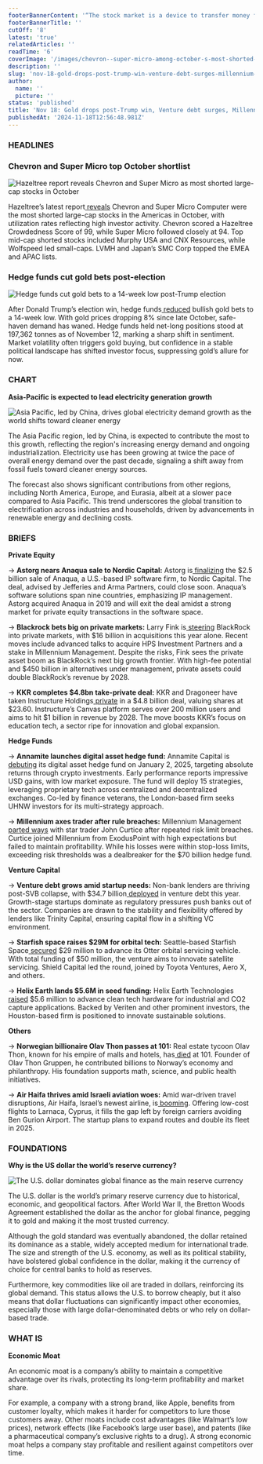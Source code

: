 ```yaml
---
footerBannerContent: '“The stock market is a device to transfer money from the impatient to the patient.” - Warren Buffett'
footerBannerTitle: ''
cutOff: '8'
latest: 'true'
relatedArticles: ''
readTime: '6'
coverImage: '/images/chevron--super-micro-among-october-s-most-shorted-stocks--says-hazeltree-kwMT.webp'
description: ''
slug: 'nov-18-gold-drops-post-trump-win-venture-debt-surges-millennium-axes-star-trader'
author:
  name: ''
  picture: ''
status: 'published'
title: 'Nov 18: Gold drops post-Trump win, Venture debt surges, Millennium axes star trader'
publishedAt: '2024-11-18T12:56:48.981Z'
---
```


### HEADLINES

### Chevron and Super Micro top October shortlist

![Hazeltree report reveals Chevron and Super Micro as most shorted large-cap stocks in October](/images/chevron--super-micro-among-october-s-most-shorted-stocks--says-hazeltree-E3NT.webp)

Hazeltree’s latest report[ reveals](https://www.hedgeweek.com/chevron-super-micro-among-octobers-most-shorted-stocks-says-hazeltree/) Chevron and Super Micro Computer were the most shorted large-cap stocks in the Americas in October, with utilization rates reflecting high investor activity. Chevron scored a Hazeltree Crowdedness Score of 99, while Super Micro followed closely at 94. Top mid-cap shorted stocks included Murphy USA and CNX Resources, while Wolfspeed led small-caps. LVMH and Japan’s SMC Corp topped the EMEA and APAC lists.

### Hedge funds cut gold bets post-election

![Hedge funds cut gold bets to a 14-week low post-Trump election](/images/hedge-funds-slash-bullish-wagers-on-gold-over-trump-election-win-I4MD.webp)

After Donald Trump’s election win, hedge funds[ reduced](https://www.bnnbloomberg.ca/investing/2024/11/15/hedge-funds-slash-bullish-wagers-on-gold-over-trump-election-win/) bullish gold bets to a 14-week low. With gold prices dropping 8% since late October, safe-haven demand has waned. Hedge funds held net-long positions stood at 197,362 tonnes as of November 12, marking a sharp shift in sentiment. Market volatility often triggers gold buying, but confidence in a stable political landscape has shifted investor focus, suppressing gold’s allure for now.

### CHART

**Asia-Pacific is expected to lead electricity generation growth**

![Asia Pacific, led by China, drives global electricity demand growth as the world shifts toward cleaner energy](/images/egergy-AyMj.webp)

The Asia Pacific region, led by China, is expected to contribute the most to this growth, reflecting the region's increasing energy demand and ongoing industrialization. Electricity use has been growing at twice the pace of overall energy demand over the past decade, signaling a shift away from fossil fuels toward cleaner energy sources.

The forecast also shows significant contributions from other regions, including North America, Europe, and Eurasia, albeit at a slower pace compared to Asia Pacific. This trend underscores the global transition to electrification across industries and households, driven by advancements in renewable energy and declining costs.

### BRIEFS

**Private Equity**

→ **Astorg nears Anaqua sale to Nordic Capital:** Astorg is[ finalizing](https://www.bnnbloomberg.ca/investing/2024/11/15/astorg-nears-25-billion-anaqua-sale-to-nordic-capital/) the $2.5 billion sale of Anaqua, a U.S.-based IP software firm, to Nordic Capital. The deal, advised by Jefferies and Arma Partners, could close soon. Anaqua’s software solutions span nine countries, emphasizing IP management. Astorg acquired Anaqua in 2019 and will exit the deal amidst a strong market for private equity transactions in the software space.

→ **Blackrock bets big on private markets:** Larry Fink is[ steering](https://www.bnnbloomberg.ca/investing/2024/11/15/fink-pushes-blackrock-into-high-stakes-bet-on-private-markets/) BlackRock into private markets, with $16 billion in acquisitions this year alone. Recent moves include advanced talks to acquire HPS Investment Partners and a stake in Millennium Management. Despite the risks, Fink sees the private asset boom as BlackRock’s next big growth frontier. With high-fee potential and $450 billion in alternatives under management, private assets could double BlackRock’s revenue by 2028.

→ **KKR completes $4.8bn take-private deal:** KKR and Dragoneer have taken Instructure Holdings[ private](https://www.privateequitywire.co.uk/kkr-and-dragoneer-complete-4-8bn-take-private-of-edtech-firm-instructure/) in a $4.8 billion deal, valuing shares at $23.60. Instructure’s Canvas platform serves over 200 million users and aims to hit $1 billion in revenue by 2028. The move boosts KKR’s focus on education tech, a sector ripe for innovation and global expansion.

**Hedge Funds**

→ **Annamite launches digital asset hedge fund:** Annamite Capital is[ debuting](https://www.hedgeweek.com/annamite-capital-launches-multi-strat-digital-asset-hedge-fund/) its digital asset hedge fund on January 2, 2025, targeting absolute returns through crypto investments. Early performance reports impressive USD gains, with low market exposure. The fund will deploy 15 strategies, leveraging proprietary tech across centralized and decentralized exchanges. Co-led by finance veterans, the London-based firm seeks UHNW investors for its multi-strategy approach.

→ **Millennium axes trader after rule breaches:** Millennium Management[ parted ways](https://www.hedgeweek.com/millennium-axes-star-trader-after-less-than-year/#:~:text=John%20Curtice%2C%20a%20high%2Dprofile,a%20report%20by%20eFinancial%20Careers.) with star trader John Curtice after repeated risk limit breaches. Curtice joined Millennium from ExodusPoint with high expectations but failed to maintain profitability. While his losses were within stop-loss limits, exceeding risk thresholds was a dealbreaker for the $70 billion hedge fund.

**Venture Capital**

→ **Venture debt grows amid startup needs:** Non-bank lenders are thriving post-SVB collapse, with $34.7 billion[ deployed](https://pitchbook.com/news/articles/non-bank-lenders-private-credit-venture-debt#:~:text=Non%2Dbank%20lenders%2C%20which%20swooped,latest%20PitchBook%2DNVCA%20Venture%20Monitor.) in venture debt this year. Growth-stage startups dominate as regulatory pressures push banks out of the sector. Companies are drawn to the stability and flexibility offered by lenders like Trinity Capital, ensuring capital flow in a shifting VC environment.

→ **Starfish space raises $29M for orbital tech:** Seattle-based Starfish Space[ secured](https://vcnewsdaily.com/starfish-space/venture-capital-funding/hcszfnnvnh) $29 million to advance its Otter orbital servicing vehicle. With total funding of $50 million, the venture aims to innovate satellite servicing. Shield Capital led the round, joined by Toyota Ventures, Aero X, and others.

→ **Helix Earth lands $5.6M in seed funding:** Helix Earth Technologies[ raised](https://vcnewsdaily.com/helix-earth/venture-capital-funding/vfqwmpdxbc) $5.6 million to advance clean tech hardware for industrial and CO2 capture applications. Backed by Veriten and other prominent investors, the Houston-based firm is positioned to innovate sustainable solutions.

**Others**

→ **Norwegian billionaire Olav Thon passes at 101:** Real estate tycoon Olav Thon, known for his empire of malls and hotels, has[ died](https://www.bnnbloomberg.ca/investing/2024/11/16/olav-thon-billionaire-norwegian-real-estate-tycoon-dies-at-101/) at 101. Founder of Olav Thon Gruppen, he contributed billions to Norway’s economy and philanthropy. His foundation supports math, science, and public health initiatives.

→ **Air Haifa thrives amid Israeli aviation woes:** Amid war-driven travel disruptions, Air Haifa, Israel’s newest airline, is[ booming](https://www.bnnbloomberg.ca/business/2024/11/16/as-war-spooks-foreign-airlines-israelis-look-to-local-start-up/). Offering low-cost flights to Larnaca, Cyprus, it fills the gap left by foreign carriers avoiding Ben Gurion Airport. The startup plans to expand routes and double its fleet in 2025.

### FOUNDATIONS

**Why is the US dollar the world’s reserve currency?**

![The U.S. dollar dominates global finance as the main reserve currency](/images/why-is-the-u.s.-dollar-the-world-s-reserve-currency_-I4MD.webp)

The U.S. dollar is the world’s primary reserve currency due to historical, economic, and geopolitical factors. After World War II, the Bretton Woods Agreement established the dollar as the anchor for global finance, pegging it to gold and making it the most trusted currency.

Although the gold standard was eventually abandoned, the dollar retained its dominance as a stable, widely accepted medium for international trade. The size and strength of the U.S. economy, as well as its political stability, have bolstered global confidence in the dollar, making it the currency of choice for central banks to hold as reserves.

Furthermore, key commodities like oil are traded in dollars, reinforcing its global demand. This status allows the U.S. to borrow cheaply, but it also means that dollar fluctuations can significantly impact other economies, especially those with large dollar-denominated debts or who rely on dollar-based trade.

### WHAT IS

**Economic Moat**

An economic moat is a company’s ability to maintain a competitive advantage over its rivals, protecting its long-term profitability and market share.

For example, a company with a strong brand, like Apple, benefits from customer loyalty, which makes it harder for competitors to lure those customers away. Other moats include cost advantages (like Walmart’s low prices), network effects (like Facebook’s large user base), and patents (like a pharmaceutical company’s exclusive rights to a drug). A strong economic moat helps a company stay profitable and resilient against competitors over time.